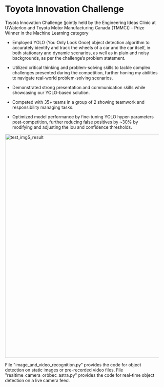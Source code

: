 # Toyota Innovation Challenge


Toyota Innovation Challenge (jointly held by the Engineering Ideas Clinic at UWaterloo and Toyota Motor Manufacturing Canada (TMMC)) - Prize Winner in the Machine Learning category

- Employed YOLO (You Only Look Once) object detection algorithm to accurately identify and track the wheels of a car and the car itself, in both stationary and dynamic scenarios, as well as in plain and noisy backgrounds, as per the challenge’s problem statement.

- Utilized critical thinking and problem-solving skills to tackle complex challenges presented during the competition, further honing my abilities to navigate real-world problem-solving scenarios.

- Demonstrated strong presentation and communication skills while showcasing our YOLO-based solution.

- Competed with 35+ teams in a group of 2 showing teamwork and responsibility managing tasks.

- Optimized model performance by fine-tuning YOLO hyper-parameters post-competition, further reducing false positives by ~30% by modifying and adjusting the iou and confidence thresholds. 

<img width="732" alt="test_img5_result" src="https://github.com/user-attachments/assets/b14dd915-321a-42bb-b202-957baf4622bf" />


File "image_and_video_recognition.py" provides the code for object detection on static images or pre-recorded video files.
File "realtime_camera_orbbec_astra.py" provides the code for real-time object detection on a live camera feed.
